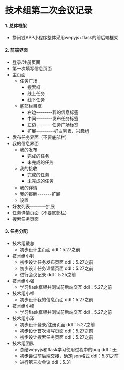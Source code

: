 # 技术组第二次会议记录

#### 1. 总体框架

- 挣闲钱APP小程序整体采用wepyjs+flask的前后端框架

#### 2. 前端界面

- 登录/注册页面
- 第一次填写信息页面
- 主页面
  - 任务广场
    - 搜索框
    - 线上任务
    - 线下任务
  - 底部栏目框
    - 右边--------我的信息标签
    - 中间--------发布任务标签
    - 左边--------任务广场标签
    - 扩展---------好友列表、兴趣组
- 发布任务界面（不要底部栏）
- 我的信息界面
  - 我的发布
    - 完成的任务
    - 未完成的任务
  - 我的接收
    - 完成的任务
    - 未完成的任务
  - 我的详情
  - 我的报酬-------扩展
  - 设置
- 好友列表--------扩展
- 任务详情页面（不要底部栏）
- 搜索任务页面

#### 3. 任务分配

- 技术组戴总
  - 初步设计主页面                          			ddl：5.27之前
- 技术组小钊
  - 初步设计任务发布页面              			 ddl：5.27之前
  - 初步设计任务详情页面                           ddl：5.27之前
  - 进行会议记录                                          ddl：5.25之前
- 技术组小强
  - 学习flask框架并测试前后端交互           ddl：5.27之前
- 技术组小祥
  - 初步设计我的信息页面				  		 ddl：5.27之前
- 技术组小峰
  - 学习flask框架并测试前后端交互   		ddl：5.27之前
- 技术组小泽
  - 初步设计登录/注册页面                 		 ddl：5.27之前
  - 初步设计首次填写页面                           ddl：5.27之前
  - 初步设计搜索任务页面                           ddl：5.27之前
- 技术组团队
  - 总结wepyjs和flask学习使用过程中的bug 		ddl：无
  - 初步尝试前后端交接，确定json格式                 ddl：5.31之前
  - 进行第三次会议                                                    ddl：5.31